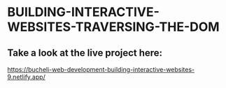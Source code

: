# BUILDING-INTERACTIVE-WEBSITES-TRAVERSING-THE-DOM

## Take a look at the live project here:
https://bucheli-web-development-building-interactive-websites-9.netlify.app/
